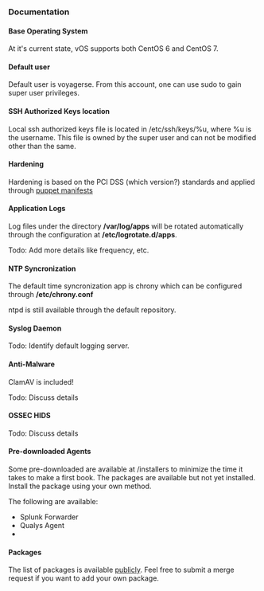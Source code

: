 ### Documentation

#### Base Operating System
At it's current state, vOS supports both CentOS 6 and CentOS 7.

#### Default user
Default user is voyagerse. From this account, one can use sudo to gain super user privileges.

#### SSH Authorized Keys location
Local ssh authorized keys file is located in /etc/ssh/keys/%u, where %u is the username. This file is owned by the super user and can not be modified other than the same.

#### Hardening
Hardening is based on the PCI DSS (which version?) standards and applied through [puppet manifests](https://github.com/VoyagerInnovations/puppet-cis-module)

#### Application Logs
Log files under the directory **/var/log/apps** will be rotated automatically through the configuration at **/etc/logrotate.d/apps**.

Todo: Add more details like frequency, etc.

#### NTP Syncronization
The default time syncronization app is chrony which can be configured through **/etc/chrony.conf**

ntpd is still available through the default repository.

#### Syslog Daemon
Todo: Identify default logging server.

#### Anti-Malware
ClamAV is included!

Todo: Discuss details

#### OSSEC HIDS
Todo: Discuss details

#### Pre-downloaded Agents
Some pre-downloaded are available at /installers to minimize the time it takes to make a first book. The packages are available but not yet installed. Install the package using your own method.

The following are available:
  - Splunk Forwarder
  - Qualys Agent
  - 

#### Packages
The list of packages is available [publicly](https://github.com/VoyagerInnovations/hardened1-packages). Feel free to submit a merge request if you want to add your own package.
